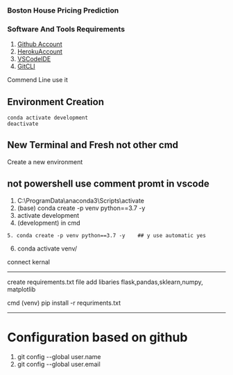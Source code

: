 ### Boston House Pricing Prediction

### Software And Tools Requirements

1. [Github Account](https://github.com)
2. [HerokuAccount](https://heroku.com)
3. [VSCodeIDE](https://code.visualstudio.com/)
4. [GitCLI](https://git-scm.com/book/en/v2/Getting-Started-The-Command-Line)

Commend Line use it
## Environment Creation
    conda activate development
    deactivate
## New Terminal and Fresh not other cmd
Create a new environment
## not powershell use comment promt in vscode
1)  C:\ProgramData\anaconda3\Scripts\activate
2) (base) conda create -p venv python==3.7 -y 
3) activate development
4) (development) in cmd 
```
5. conda create -p venv python==3.7 -y    ## y use automatic yes 
```

6) conda activate venv/

connect kernal

_____________________________________________________________________________________________________

create requirements.txt file
 add libaries flask,pandas,sklearn,numpy, matplotlib

 cmd (venv) pip install -r requriments.txt

 ______________________________________________________________________________________________________

 # Configuration based on github

 1) git config --global user.name
 2) git config --global user.email

 